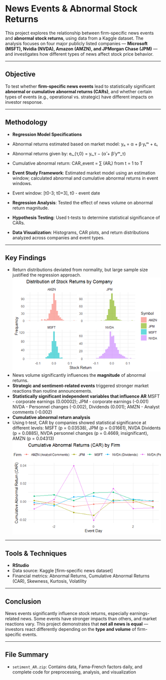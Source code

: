 # News Events & Abnormal Stock Returns


This project explores the relationship between firm-specific news events and **abnormal stock returns**, using data from a Kaggle dataset. The analysis focuses on four major publicly listed companies — **Microsoft (MSFT), Nvidia (NVDA), Amazon (AMZN), and JPMorgan Chase (JPM)** — and investigates how different types of news affect stock price behavior.

---

## Objective

To test whether **firm-specific news events** lead to statistically significant **abnormal or cumulative abnormal returns (CARs)**, and whether certain types of events (e.g., operational vs. strategic) have different impacts on investor response.

---

## Methodology

- **Regression Model Specifications**
- Abnormal returns estimated based on market model: yᵢₜ = α + β·yₜᵐ + εₜ
- Abnormal returns given by: eᵢ_{τ,0} = yᵢ_τ − (α̂ + β̂·yᵐ_τ)
- Cumulative abnormal return: CAR_event = ∑ (ARₜ)  from t = 1 to T

- **Event Study Framework**: Estimated market model using an estimation window; calculated abnormal and cumulative abnormal returns in event windows.
- Event window: [t0-3; t0+3], t0 - event date
- **Regression Analysis**: Tested the effect of news volume on abnormal return magnitude.
- **Hypothesis Testing**: Used t-tests to determine statistical significance of CARs.
- **Data Visualization**: Histograms, CAR plots, and return distributions analyzed across companies and event types.

---

## Key Findings
- Return distributions deviated from normality, but large sample size justified the regression approach.
![Distribution of stock returns by company](Rplot06.png)
- News volume significantly influences the **magnitude** of abnormal returns.
- **Strategic and sentiment-related events** triggered stronger market reactions than routine announcements.
- **Statistically significant independent variables that influence AR** MSFT - corporate earnings (0.00002); JPM - corporate earnings (-0.001) NVDA - Personnel changes (-0.002), Dividends (0.001); AMZN - Analyst comments (-0.002)
- **Cumulative abnormal return analysis**
- Using t-test, CAR by companies showed statistical significance at different levels: MSFT (p = 0.03538), JPM (p = 0.01661), NVDA Dividents (p = 0.0885), NVDA personnel changes (p = 0.4669, insignificant), AMZN (p = 0.04313)
![CAR by company](Rplot.png)


---

## Tools & Techniques

- **RStudio**
- Data source: Kaggle [firm-specific news dataset]
- Financial metrics: Abnormal Returns, Cumulative Abnormal Returns (CAR), Skewness, Kurtosis, Volatility

---

## Conclusion

News events significantly influence stock returns, especially earnings-related news.
Some events have stronger impacts than others, and market reactions vary.
This project demonstrates that **not all news is equal** — investors react differently depending on the **type and volume** of firm-specific events. 

---

## File Summary

- `setiment_AR.zip`: Contains data, Fama-French factors daily, and complete code for preprocessing, analysis, and visualization


